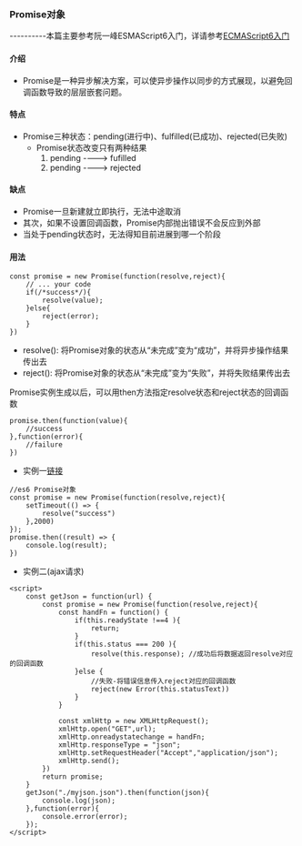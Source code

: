 ### Promise对象
----------本篇主要参考阮一峰ESMAScript6入门，详请参考[ECMAScript6入门](http://es6.ruanyifeng.com/#docs/promise)


#### 介绍
+ Promise是一种异步解决方案，可以使异步操作以同步的方式展现，以避免回调函数导致的层层嵌套问题。


#### 特点
+ Promise三种状态：pending(进行中)、fulfilled(已成功)、rejected(已失败)
    + Promise状态改变只有两种结果
        1. pending ---->  fufilled
        2. pending ---->  rejected


#### 缺点
+ Promise一旦新建就立即执行，无法中途取消
+ 其次，如果不设置回调函数，Promise内部抛出错误不会反应到外部
+ 当处于pending状态时，无法得知目前进展到哪一个阶段


#### 用法
```
const promise = new Promise(function(resolve,reject){
    // ... your code
    if(/*success*/){
        resolve(value);
    }else{
        reject(error);
    }
})
```

+ resolve(): 将Promise对象的状态从“未完成”变为“成功”，并将异步操作结果传出去
+ reject(): 将Promise对象的状态从“未完成”变为“失败”，并将失败结果传出去

Promise实例生成以后，可以用then方法指定resolve状态和reject状态的回调函数

```
promise.then(function(value){
    //success
},function(error){
    //failure
})
```

+ 实例一[链接](https://ybonest.github.io/es6-note/html/promise.html)
```
//es6 Promise对象
const promise = new Promise(function(resolve,reject){
    setTimeout(() => {
        resolve("success")
    },2000)
});
promise.then((result) => {
    console.log(result);
})
```

+ 实例二(ajax请求)

```
<script>
    const getJson = function(url) {
        const promise = new Promise(function(resolve,reject){
            const handFn = function() {
                if(this.readyState !==4 ){
                    return;
                }    
                if(this.status === 200 ){
                    resolve(this.response); //成功后将数据返回resolve对应的回调函数
                }else {
                    //失败-将错误信息传入reject对应的回调函数
                    reject(new Error(this.statusText))
                }
            }

            const xmlHttp = new XMLHttpRequest();
            xmlHttp.open("GET",url);
            xmlHttp.onreadystatechange = handFn;
            xmlHttp.responseType = "json";
            xmlHttp.setRequestHeader("Accept","application/json");
            xmlHttp.send();
        })
        return promise;
    }
    getJson("./myjson.json").then(function(json){
        console.log(json);
    },function(error){
        console.error(error);
    });
</script>
```
